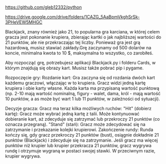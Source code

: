https://github.com/gleb12332/python

https://drive.google.com/drive/folders/1CAZG_5AaBpmVkghSrSk-3PHeVEW5MHGC

Blackjack, znany również jako 21, to popularna gra karciana, w której celem gracza jest pokonanie krupiera, zbierając kartki o jak najbliższej wartości do 21 punktów, ale nie przekraczając tej liczby.
Ponieważ gra jest grą hazardową, musisz stawiać zakłady.Grę zaczynamy od 500 dolarów na koncie, minimalna kwota to 10 $, maksymalna to wszystko, co zarobiłeś.

Aby rozpocząć grę, potrzebujesz aplikacji Blackjack.py i folderu Cards, w którym znajdują się obrazy kart. Musisz także pobrać pip i pygame.

Rozpoczęcie gry: Rozdanie kart: 
Gra zaczyna się od rozdania dwóch kart każdemu graczowi, włączając w to krupiera. Gracz widzi jedną kartę krupiera i obie karty własne. Każda karta ma przypisaną wartość punktową (np. 2-10 mają wartość nominalną, figury - walet, dama, król - mają wartość 10 punktów, a as może być wart 1 lub 11 punktów, w zależności od sytuacji).  

Decyzje gracza: Gracz ma teraz kilka możliwych ruchów: 
"Hit" (dobierz kartę): Gracz może wybrać jedną kartę z talii. Może kontynuować dobieranie kart, aż zdecyduje się zatrzymać lub przekroczy 21 punktów (co oznacza przegraną). 
"Stand" (stań): Gracz może zdecydować się na zatrzymanie i przekazanie kolejki krupierowi.  Zakończenie rundy: Runda kończy się, gdy gracz przekroczy 21 punktów (bust), osiągnie dokładnie 21 punktów (Blackjack) i zdecyduje się na zatrzymanie. Jeśli gracz ma więcej punktów niż krupier lub krupier przekracza 21 punktów, gracz wygrywa rundę i otrzymuje wygraną w postaci swojej stawki. W przeciwnym razie, krupier wygrywa.
